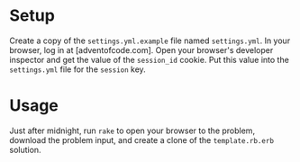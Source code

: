 # Setup

Create a copy of the `settings.yml.example` file named `settings.yml`. In your browser, log in at [adventofcode.com]. Open your browser's developer inspector and get the value of the `session_id` cookie. Put this value into the `settings.yml` file for the `session` key.

# Usage

Just after midnight, run `rake` to open your browser to the problem, download the problem input, and create a clone of the `template.rb.erb` solution.
